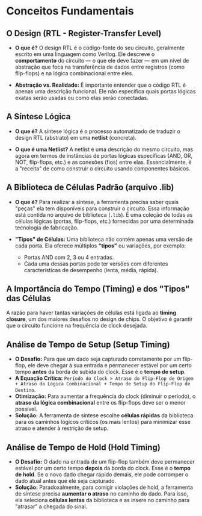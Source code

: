 # Conceitos Fundamentais

## O Design (RTL - Register-Transfer Level)

* **O que é?** O design RTL é o código-fonte do seu circuito, geralmente escrito em uma linguagem como Verilog. Ele descreve o **comportamento** do circuito — o que ele deve fazer — em um nível de abstração que foca na transferência de dados entre registros (como flip-flops) e na lógica combinacional entre eles.

* **Abstração vs. Realidade:** É importante entender que o código RTL é apenas uma descrição funcional. Ele não especifica quais portas lógicas exatas serão usadas ou como elas serão conectadas.

## A Síntese Lógica

* **O que é?** A síntese lógica é o processo automatizado de traduzir o design RTL (abstrato) em uma **netlist** (concreta).

* **O que é uma Netlist?** A netlist é uma descrição do mesmo circuito, mas agora em termos de instâncias de portas lógicas específicas (AND, OR, NOT, flip-flops, etc.) e as conexões (fios) entre elas. Essencialmente, é a "receita" de como construir o circuito usando componentes básicos.

## A Biblioteca de Células Padrão (arquivo .lib)

* **O que é?** Para realizar a síntese, a ferramenta precisa saber quais "peças" ela tem disponíveis para construir o circuito. Essa informação está contida no arquivo de biblioteca (`.lib`). É uma coleção de todas as células lógicas (portas, flip-flops, etc.) fornecidas por uma determinada tecnologia de fabricação.

* **"Tipos" de Células:** Uma biblioteca não contém apenas uma versão de cada porta. Ela oferece múltiplos **"tipos"** ou variações, por exemplo:
  * Portas AND com 2, 3 ou 4 entradas.
  * Cada uma dessas portas pode ter versões com diferentes características de desempenho (lenta, média, rápida).

## A Importância do Tempo (Timing) e dos "Tipos" das Células

A razão para haver tantas variações de células está ligada ao **timing closure**, um dos maiores desafios no design de chips. O objetivo é garantir que o circuito funcione na frequência de clock desejada.

## Análise de Tempo de Setup (Setup Timing)

* **O Desafio:** Para que um dado seja capturado corretamente por um flip-flop, ele deve chegar à sua entrada e permanecer estável por um certo tempo **antes** da borda de subida do clock. Esse é o **tempo de setup**.
* **A Equação Crítica:** `Período do Clock > Atraso do Flip-Flop de Origem + Atraso da Lógica Combinacional + Tempo de Setup do Flip-Flop de Destino`.
* **Otimização:** Para aumentar a frequência do clock (diminuir o período), o **atraso da lógica combinacional** entre os flip-flops deve ser o menor possível.
* **Solução:** A ferramenta de síntese escolhe **células rápidas** da biblioteca para os caminhos lógicos críticos (os mais lentos) para minimizar esse atraso e atender à restrição de setup.

## Análise de Tempo de Hold (Hold Timing)

* **O Desafio:** O dado na entrada de um flip-flop também deve permanecer estável por um certo tempo **depois** da borda do clock. Esse é o **tempo de hold**. Se o novo dado chegar rápido demais, ele pode corromper o dado atual antes que ele seja capturado.
* **Solução:** Paradoxalmente, para corrigir violações de hold, a ferramenta de síntese precisa **aumentar o atraso** no caminho do dado. Para isso, ela seleciona **células lentas** da biblioteca e as insere no caminho para "atrasar" a chegada do sinal.
